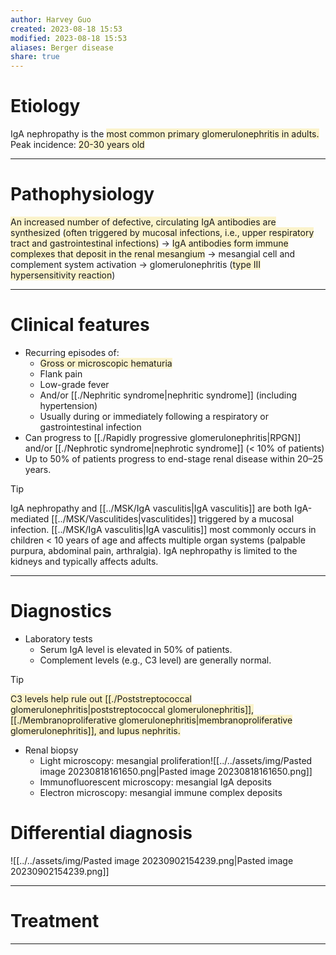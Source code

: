 ```yaml
---
author: Harvey Guo
created: 2023-08-18 15:53
modified: 2023-08-18 15:53
aliases: Berger disease
share: true
---
```


# Etiology
IgA nephropathy is the <span style="background:rgba(240, 200, 0, 0.2)">most common primary glomerulonephritis in adults.</span>
Peak incidence: <span style="background:rgba(240, 200, 0, 0.2)">20-30 years old</span>

---
# Pathophysiology
<span style="background:rgba(240, 200, 0, 0.2)">An increased number of defective, circulating IgA antibodies are synthesized</span> <span style="background:rgba(240, 200, 0, 0.2)">(often triggered by mucosal infections, i.e., upper respiratory tract and gastrointestinal infections)</span> → <span style="background:rgba(240, 200, 0, 0.2)">IgA antibodies form immune complexes that deposit in the renal mesangium</span> → mesangial cell and complement system activation → glomerulonephritis (<span style="background:rgba(240, 200, 0, 0.2)">type III hypersensitivity reaction</span>)

---
# Clinical features
- Recurring episodes of:
	- <span style="background:rgba(240, 200, 0, 0.2)">Gross or microscopic hematuria</span>
	- Flank pain
	- Low-grade fever
	- And/or [[./Nephritic syndrome|nephritic syndrome]] (including hypertension)
	- Usually during or immediately following a respiratory or gastrointestinal infection
- Can progress to [[./Rapidly progressive glomerulonephritis|RPGN]] and/or [[./Nephrotic syndrome|nephrotic syndrome]] (< 10% of patients)
- Up to 50% of patients progress to end-stage renal disease within 20–25 years.

>[!tip] 
>IgA nephropathy and [[../MSK/IgA vasculitis|IgA vasculitis]] are both IgA-mediated [[../MSK/Vasculitides|vasculitides]] triggered by a mucosal infection. [[../MSK/IgA vasculitis|IgA vasculitis]] most commonly occurs in children < 10 years of age and affects multiple organ systems (palpable purpura, abdominal pain, arthralgia). IgA nephropathy is limited to the kidneys and typically affects adults.

---
# Diagnostics
- Laboratory tests
	- Serum IgA level is elevated in 50% of patients.
	- Complement levels (e.g., C3 level) are generally normal.

 >[!tip] 
><span style="background:rgba(240, 200, 0, 0.2)">C3 levels help rule out [[./Poststreptococcal glomerulonephritis|poststreptococcal glomerulonephritis]], [[./Membranoproliferative glomerulonephritis|membranoproliferative glomerulonephritis]], and lupus nephritis.</span>
- Renal biopsy
	- Light microscopy: mesangial proliferation![[../../assets/img/Pasted image 20230818161650.png|Pasted image 20230818161650.png]]
	- Immunofluorescent microscopy: mesangial IgA deposits
	- Electron microscopy: mesangial immune complex deposits
# Differential diagnosis
![[../../assets/img/Pasted image 20230902154239.png|Pasted image 20230902154239.png]]

---
# Treatment


---
